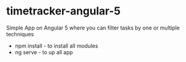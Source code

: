 # timetracker-angular-5

Simple App on Angular 5 where you can filter tasks by one or multiple techniques

- npm install - to install all modules
- ng serve - to up all app

